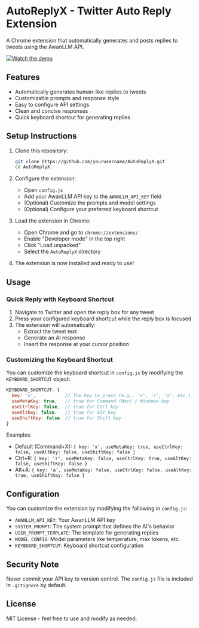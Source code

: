# AutoReplyX - Twitter Auto Reply Extension

A Chrome extension that automatically generates and posts replies to tweets using the AwanLLM API.

[![Watch the demo](https://img.youtube.com/vi/ZR228qD65Dk/0.jpg)](https://www.youtube.com/watch?v=ZR228qD65Dk)

## Features

- Automatically generates human-like replies to tweets
- Customizable prompts and response style
- Easy to configure API settings
- Clean and concise responses
- Quick keyboard shortcut for generating replies

## Setup Instructions

1. Clone this repository:

   ```bash
   git clone https://github.com/yourusername/AutoReplyX.git
   cd AutoReplyX
   ```

2. Configure the extension:

   - Open `config.js`
   - Add your AwanLLM API key to the `AWANLLM_API_KEY` field
   - (Optional) Customize the prompts and model settings
   - (Optional) Configure your preferred keyboard shortcut

3. Load the extension in Chrome:

   - Open Chrome and go to `chrome://extensions/`
   - Enable "Developer mode" in the top right
   - Click "Load unpacked"
   - Select the `AutoReplyX` directory

4. The extension is now installed and ready to use!

## Usage

### Quick Reply with Keyboard Shortcut

1. Navigate to Twitter and open the reply box for any tweet
2. Press your configured keyboard shortcut while the reply box is focused
3. The extension will automatically:
   - Extract the tweet text
   - Generate an AI response
   - Insert the response at your cursor position

### Customizing the Keyboard Shortcut

You can customize the keyboard shortcut in `config.js` by modifying the `KEYBOARD_SHORTCUT` object:

```javascript
KEYBOARD_SHORTCUT: {
  key: 'x',           // The key to press (e.g., 'x', 'r', 'a', etc.)
  useMetaKey: true,   // true for Command (Mac) / Windows key
  useCtrlKey: false,  // true for Ctrl key
  useAltKey: false,   // true for Alt key
  useShiftKey: false  // true for Shift key
}
```

Examples:

- Default (Command+X): `{ key: 'x', useMetaKey: true, useCtrlKey: false, useAltKey: false, useShiftKey: false }`
- Ctrl+R: `{ key: 'r', useMetaKey: false, useCtrlKey: true, useAltKey: false, useShiftKey: false }`
- Alt+A: `{ key: 'a', useMetaKey: false, useCtrlKey: false, useAltKey: true, useShiftKey: false }`

## Configuration

You can customize the extension by modifying the following in `config.js`:

- `AWANLLM_API_KEY`: Your AwanLLM API key
- `SYSTEM_PROMPT`: The system prompt that defines the AI's behavior
- `USER_PROMPT_TEMPLATE`: The template for generating replies
- `MODEL_CONFIG`: Model parameters like temperature, max tokens, etc.
- `KEYBOARD_SHORTCUT`: Keyboard shortcut configuration

## Security Note

Never commit your API key to version control. The `config.js` file is included in `.gitignore` by default.

## License

MIT License - feel free to use and modify as needed.
